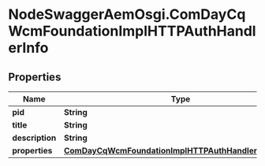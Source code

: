 # NodeSwaggerAemOsgi.ComDayCqWcmFoundationImplHTTPAuthHandlerInfo

## Properties
Name | Type | Description | Notes
------------ | ------------- | ------------- | -------------
**pid** | **String** |  | [optional] 
**title** | **String** |  | [optional] 
**description** | **String** |  | [optional] 
**properties** | [**ComDayCqWcmFoundationImplHTTPAuthHandlerProperties**](ComDayCqWcmFoundationImplHTTPAuthHandlerProperties.md) |  | [optional] 


